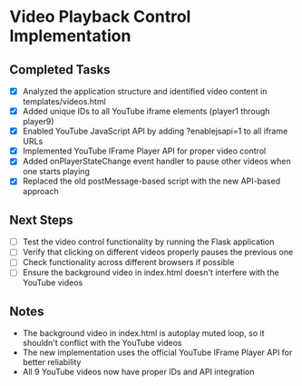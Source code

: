 # Video Playback Control Implementation

## Completed Tasks
- [x] Analyzed the application structure and identified video content in templates/videos.html
- [x] Added unique IDs to all YouTube iframe elements (player1 through player9)
- [x] Enabled YouTube JavaScript API by adding ?enablejsapi=1 to all iframe URLs
- [x] Implemented YouTube IFrame Player API for proper video control
- [x] Added onPlayerStateChange event handler to pause other videos when one starts playing
- [x] Replaced the old postMessage-based script with the new API-based approach

## Next Steps
- [ ] Test the video control functionality by running the Flask application
- [ ] Verify that clicking on different videos properly pauses the previous one
- [ ] Check functionality across different browsers if possible
- [ ] Ensure the background video in index.html doesn't interfere with the YouTube videos

## Notes
- The background video in index.html is autoplay muted loop, so it shouldn't conflict with the YouTube videos
- The new implementation uses the official YouTube IFrame Player API for better reliability
- All 9 YouTube videos now have proper IDs and API integration
